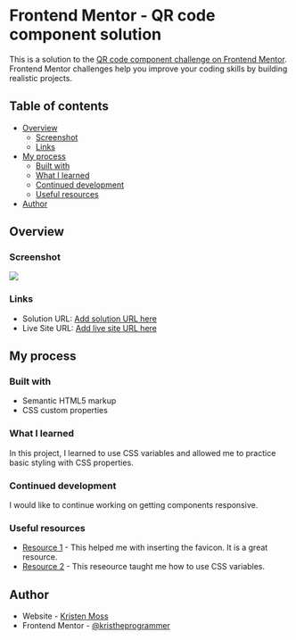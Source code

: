 # Frontend Mentor - QR code component solution

This is a solution to the [QR code component challenge on Frontend Mentor](https://www.frontendmentor.io/challenges/qr-code-component-iux_sIO_H). Frontend Mentor challenges help you improve your coding skills by building realistic projects. 

## Table of contents

- [Overview](#overview)
  - [Screenshot](#screenshot)
  - [Links](#links)
- [My process](#my-process)
  - [Built with](#built-with)
  - [What I learned](#what-i-learned)
  - [Continued development](#continued-development)
  - [Useful resources](#useful-resources)
- [Author](#author)


## Overview

### Screenshot

![](./screenshot.jpg)


### Links

- Solution URL: [Add solution URL here](https://your-solution-url.com)
- Live Site URL: [Add live site URL here](https://your-live-site-url.com)


## My process

### Built with

- Semantic HTML5 markup
- CSS custom properties


### What I learned

In this project, I learned to use CSS variables and allowed me to practice basic styling with CSS properties.


### Continued development

I would like to continue working on getting components responsive.


### Useful resources

- [Resource 1](https://www.w3schools.com/howto/howto_html_favicon.asp) - This helped me with inserting the favicon. It is a great resource.
- [Resource 2](https://www.w3schools.com/css/css3_variables.asp) - This reseource taught me how to use CSS variables.

## Author

- Website - [Kristen Moss](https://github.com/kristheprogrammer)
- Frontend Mentor - [@kristheprogrammer](https://www.frontendmentor.io/profile/kristheprogrammer)
